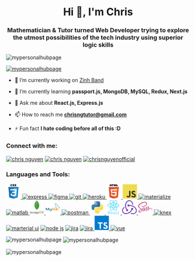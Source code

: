 <h1 align="center">Hi 👋, I'm Chris</h1>
<h3 align="center">Mathematician & Tutor turned Web Developer trying to explore the utmost possibilities of the tech industry using superior logic skills</h3>

<p align="left"> <img src="https://komarev.com/ghpvc/?username=mypersonalhubpage&label=Profile%20views&color=0e75b6&style=flat" alt="mypersonalhubpage" /> </p>

<p align="left"> <a href="https://github.com/ryo-ma/github-profile-trophy"><img src="https://github-profile-trophy.vercel.app/?username=mypersonalhubpage" alt="mypersonalhubpage" /></a> </p>

- 🔭 I’m currently working on [Zính Band](zinh.netlify.app)

- 🌱 I’m currently learning **passport.js, MongoDB, MySQL, Redux, Next.js**

- 💬 Ask me about **React.js, Express.js**

- 📫 How to reach me **chrisngtutor@gmail.com**

- ⚡ Fun fact **I hate coding before all of this :D**

<h3 align="left">Connect with me:</h3>
<p align="left">
<a href="https://linkedin.com/in/chris nguyen" target="blank"><img align="center" src="https://raw.githubusercontent.com/rahuldkjain/github-profile-readme-generator/master/src/images/icons/Social/linked-in-alt.svg" alt="chris nguyen" height="30" width="40" /></a>
<a href="https://fb.com/chris nguyen" target="blank"><img align="center" src="https://raw.githubusercontent.com/rahuldkjain/github-profile-readme-generator/master/src/images/icons/Social/facebook.svg" alt="chris nguyen" height="30" width="40" /></a>
<a href="https://instagram.com/chrisnguyenofficial" target="blank"><img align="center" src="https://raw.githubusercontent.com/rahuldkjain/github-profile-readme-generator/master/src/images/icons/Social/instagram.svg" alt="chrisnguyenofficial" height="30" width="40" /></a>
</p>

<h3 align="left">Languages and Tools:</h3>
<p align="left"> <a href="https://www.w3schools.com/css/" target="_blank" rel="noreferrer"> <img src="https://raw.githubusercontent.com/devicons/devicon/master/icons/css3/css3-original-wordmark.svg" alt="css3" width="40" height="40"/> </a> <a href="https://expressjs.com" target="_blank" rel="noreferrer"> <img src="https://encrypted-tbn0.gstatic.com/images?q=tbn:ANd9GcQtAETrZWSWWqvF9wvpKVCXs8pUqyxZd_btgyqpB9DxpCXsEqnM5IKg_kpaa10EQyXZYno&usqp=CAU" alt="express" width="40" height="40"/> </a> <a href="https://www.figma.com/" target="_blank" rel="noreferrer"> <img src="https://www.vectorlogo.zone/logos/figma/figma-icon.svg" alt="figma" width="40" height="40"/> </a> <a href="https://git-scm.com/" target="_blank" rel="noreferrer"> <img src="https://www.vectorlogo.zone/logos/git-scm/git-scm-icon.svg" alt="git" width="40" height="40"/> </a> <a href="https://heroku.com" target="_blank" rel="noreferrer"> <img src="https://www.vectorlogo.zone/logos/heroku/heroku-icon.svg" alt="heroku" width="40" height="40"/> </a> <a href="https://www.w3.org/html/" target="_blank" rel="noreferrer"> <img src="https://raw.githubusercontent.com/devicons/devicon/master/icons/html5/html5-original-wordmark.svg" alt="html5" width="40" height="40"/> </a> <a href="https://developer.mozilla.org/en-US/docs/Web/JavaScript" target="_blank" rel="noreferrer"> <img src="https://raw.githubusercontent.com/devicons/devicon/master/icons/javascript/javascript-original.svg" alt="javascript" width="40" height="40"/> </a> <a href="https://materializecss.com/" target="_blank" rel="noreferrer"> <img src="https://raw.githubusercontent.com/prplx/svg-logos/5585531d45d294869c4eaab4d7cf2e9c167710a9/svg/materialize.svg" alt="materialize" width="40" height="40"/> </a> <a href="https://www.mathworks.com/" target="_blank" rel="noreferrer"> <img src="https://upload.wikimedia.org/wikipedia/commons/2/21/Matlab_Logo.png" alt="matlab" width="40" height="40"/> </a> <a href="https://www.mongodb.com/" target="_blank" rel="noreferrer"> <img src="https://raw.githubusercontent.com/devicons/devicon/master/icons/mongodb/mongodb-original-wordmark.svg" alt="mongodb" width="40" height="40"/> </a> <a href="https://www.mysql.com/" target="_blank" rel="noreferrer"> <img src="https://raw.githubusercontent.com/devicons/devicon/master/icons/mysql/mysql-original-wordmark.svg" alt="mysql" width="40" height="40"/> </a> <a href="https://postman.com" target="_blank" rel="noreferrer"> <img src="https://www.vectorlogo.zone/logos/getpostman/getpostman-icon.svg" alt="postman" width="40" height="40"/> </a> <a href="https://www.python.org" target="_blank" rel="noreferrer"> <img src="https://raw.githubusercontent.com/devicons/devicon/master/icons/python/python-original.svg" alt="python" width="40" height="40"/> </a> <a href="https://reactjs.org/" target="_blank" rel="noreferrer"> <img src="https://raw.githubusercontent.com/devicons/devicon/master/icons/react/react-original-wordmark.svg" alt="react" width="40" height="40"/> </a> <a href="https://redux.js.org" target="_blank" rel="noreferrer"> <img src="https://raw.githubusercontent.com/devicons/devicon/master/icons/redux/redux-original.svg" alt="redux" width="40" height="40"/> </a> <a href="https://sass-lang.com" target="_blank" rel="noreferrer"> <img src="https://raw.githubusercontent.com/devicons/devicon/master/icons/sass/sass-original.svg" alt="sass" width="40" height="40"/> </a> <a href="http://knexjs.org/" target="_blank" rel="noreferrer"> <img src="https://static-00.iconduck.com/assets.00/knex-icon-512x512-vg01e8qb.png" alt="knex" width="40" height="40"/> </a> <a href="https://mui.com/" target="_blank" rel="noreferrer"> <img src="https://img.icons8.com/color/344/material-ui.png" alt="marterial ui" width="40" height="40"/></a> <a href="https://nodejs.org/en/" target="_blank" rel="noreferrer"> <img src="https://static-00.iconduck.com/assets.00/node-js-icon-454x512-nztofx17.png" alt="node js" width="40" height="40"/></a> <a href="https://www.atlassian.com/software/jira" target="_blank" rel="noreferrer"> <img src="https://static-00.iconduck.com/assets.00/jira-icon-512x512-z7na7dot.png" alt="jira" width="40" height="40"/></a> <a href="https://www.npmjs.com/" target="_blank" rel="noreferrer"> <img src="https://static-00.iconduck.com/assets.00/npm-icon-512x512-qtfdrf37.png" alt="jira" width="40" height="40"/></a><a href="https://www.typescriptlang.org/" target="_blank" rel="noreferrer"> <img src="https://raw.githubusercontent.com/devicons/devicon/master/icons/typescript/typescript-original.svg" alt="typescript" width="40" height="40"/> </a><a href="https://vuejs.org/" target="_blank" rel="noreferrer"> <img src="https://static-00.iconduck.com/assets.00/vue-icon-512x442-q8uxz5az.png" alt="vue" width="40" height="40"/> </a></p>

<p><img align="left" src="https://github-readme-stats.vercel.app/api/top-langs?username=mypersonalhubpage&show_icons=true&locale=en&layout=compact" alt="mypersonalhubpage" /></p>

<p>&nbsp;<img align="center" src="https://github-readme-stats.vercel.app/api?username=mypersonalhubpage&show_icons=true&locale=en" alt="mypersonalhubpage" /></p>

<p><img align="center" src="https://github-readme-streak-stats.herokuapp.com/?user=mypersonalhubpage&" alt="mypersonalhubpage" /></p>

